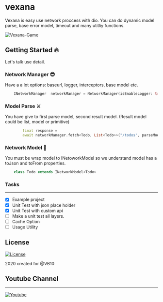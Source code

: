 # vexana

Vexana is easy use network proccess with dio. You can do dynamic model parse, base error model, timeout and many utitliy functions.

![Vexana-Game](https://thumbs.gfycat.com/RightSoupyCrow-size_restricted.gif)

## Getting Started 🔥

Let's talk use detail.

### **Network Manager** 😎

Have a a lot options: baseurl, logger, interceptors, base model etc.

```dart
    INetworkManager  networkManager = NetworkManager(isEnableLogger: true, options: BaseOptions(baseUrl: "https://jsonplaceholder.typicode.com/"));
```

### **Model Parse** ⚔️

You have give to first parse model, second result model. (Result model could be list, model or primitive)

```dart
        final response =
        await networkManager.fetch<Todo, List<Todo>>("/todos", parseModel: Todo(), method: RequestType.GET);

```

### **Network Model** 🛒

You must be wrap model to INetoworkModel so we understand model has a toJson and toFrom properties.

```dart
    class Todo extends INetworkModel<Todo>
```

### Tasks

---

- [x] Example project
- [x] Unit Test with json place holder
- [x] Unit Test with custom api
- [ ] Make a unit test all layers.
- [ ] Cache Option
- [ ] Usage Utility

## License

[![License](https://img.shields.io/badge/license-MIT-blue.svg)](/LICENSE)

2020 created for @VB10

## Youtube Channel

---

[![Youtube](https://yt3.ggpht.com/a/AATXAJyul3hpzl86GIjF-EZxBzy6T62PJxpvzRwz9AbUOw=s288-c-k-c0xffffffff-no-rj-mo)](https://www.youtube.com/watch?v=UCdUaAKTLJrPZFStzEJnpQAg)
